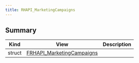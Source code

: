 ```yaml
---
title: RHAPI_MarketingCampaigns
---
```


## Summary
| Kind | View | Description |
|------|------|-------------|
|struct|[FRHAPI_MarketingCampaigns](/unreal-plugins/all/structfrhapi__marketingcampaigns/#structFRHAPI__MarketingCampaigns)||
